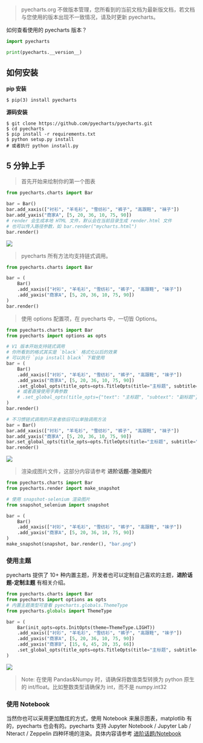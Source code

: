 > pyecharts.org 不做版本管理，您所看到的当前文档为最新版文档，若文档与您使用的版本出现不一致情况，请及时更新 pyecharts。

如何查看使用的 pyecharts 版本？

```python
import pyecharts

print(pyecharts.__version__)
```

## 如何安装

**pip 安装**
```shell
$ pip(3) install pyecharts
```

**源码安装**
```shell
$ git clone https://github.com/pyecharts/pyecharts.git
$ cd pyecharts
$ pip install -r requirements.txt
$ python setup.py install
# 或者执行 python install.py
```

## 5 分钟上手

> 首先开始来绘制你的第一个图表

```python
from pyecharts.charts import Bar

bar = Bar()
bar.add_xaxis(["衬衫", "羊毛衫", "雪纺衫", "裤子", "高跟鞋", "袜子"])
bar.add_yaxis("商家A", [5, 20, 36, 10, 75, 90])
# render 会生成本地 HTML 文件，默认会在当前目录生成 render.html 文件
# 也可以传入路径参数，如 bar.render("mycharts.html")
bar.render()
```
![](https://user-images.githubusercontent.com/19553554/55601215-656d1480-5792-11e9-87ac-19b912619d7f.png)

> pyecharts 所有方法均支持链式调用。

```python
from pyecharts.charts import Bar

bar = (
    Bar()
    .add_xaxis(["衬衫", "羊毛衫", "雪纺衫", "裤子", "高跟鞋", "袜子"])
    .add_yaxis("商家A", [5, 20, 36, 10, 75, 90])
)
bar.render()
```

> 使用 options 配置项，在 pyecharts 中，一切皆 Options。

```python
from pyecharts.charts import Bar
from pyecharts import options as opts

# V1 版本开始支持链式调用
# 你所看到的格式其实是 `black` 格式化以后的效果
# 可以执行 `pip install black` 下载使用
bar = (
    Bar()
    .add_xaxis(["衬衫", "羊毛衫", "雪纺衫", "裤子", "高跟鞋", "袜子"])
    .add_yaxis("商家A", [5, 20, 36, 10, 75, 90])
    .set_global_opts(title_opts=opts.TitleOpts(title="主标题", subtitle="副标题"))
    # 或者直接使用字典参数
    # .set_global_opts(title_opts={"text": "主标题", "subtext": "副标题"})
)
bar.render()

# 不习惯链式调用的开发者依旧可以单独调用方法
bar = Bar()
bar.add_xaxis(["衬衫", "羊毛衫", "雪纺衫", "裤子", "高跟鞋", "袜子"])
bar.add_yaxis("商家A", [5, 20, 36, 10, 75, 90])
bar.set_global_opts(title_opts=opts.TitleOpts(title="主标题", subtitle="副标题"))
bar.render()
```
![](https://user-images.githubusercontent.com/19553554/55601443-85510800-5793-11e9-8479-26ff27cdec7e.png)

> 渲染成图片文件，这部分内容请参考 **进阶话题-渲染图片**

```python
from pyecharts.charts import Bar
from pyecharts.render import make_snapshot

# 使用 snapshot-selenium 渲染图片
from snapshot_selenium import snapshot

bar = (
    Bar()
    .add_xaxis(["衬衫", "羊毛衫", "雪纺衫", "裤子", "高跟鞋", "袜子"])
    .add_yaxis("商家A", [5, 20, 36, 10, 75, 90])
)
make_snapshot(snapshot, bar.render(), "bar.png")
```

### 使用主题

pyecharts 提供了 10+ 种内置主题，开发者也可以定制自己喜欢的主题，**进阶话题-定制主题** 有相关介绍。

```python
from pyecharts.charts import Bar
from pyecharts import options as opts
# 内置主题类型可查看 pyecharts.globals.ThemeType
from pyecharts.globals import ThemeType

bar = (
    Bar(init_opts=opts.InitOpts(theme=ThemeType.LIGHT))
    .add_xaxis(["衬衫", "羊毛衫", "雪纺衫", "裤子", "高跟鞋", "袜子"])
    .add_yaxis("商家A", [5, 20, 36, 10, 75, 90])
    .add_yaxis("商家B", [15, 6, 45, 20, 35, 66])
    .set_global_opts(title_opts=opts.TitleOpts(title="主标题", subtitle="副标题"))
)
```
![](https://user-images.githubusercontent.com/19553554/55601589-26d85980-5794-11e9-828e-56ae109819f2.png)

> Note: 在使用 Pandas&Numpy 时，请确保将数值类型转换为 python 原生的 int/float。比如整数类型请确保为 int，而不是 numpy.int32

### 使用 Notebook

当然你也可以采用更加酷炫的方式，使用 Notebook 来展示图表，matplotlib 有的，pyecharts 也会有的。pyecharts 支持 Jupyter Notebook / Jupyter Lab / Nteract / Zeppelin 四种环境的渲染。具体内容请参考 [进阶话题/Notebook](notebook.md)
